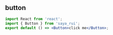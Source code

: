 ## button

```jsx
import React from 'react';
import { Button } from 'saya_rui';
export default () => <Button>click me</Button>;
```
